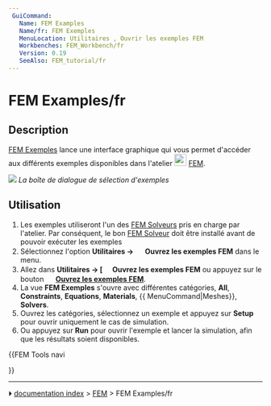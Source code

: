 ```yaml
---
 GuiCommand:
   Name: FEM Examples
   Name/fr: FEM Exemples
   MenuLocation: Utilitaires , Ouvrir les exemples FEM
   Workbenches: FEM_Workbench/fr
   Version: 0.19
   SeeAlso: FEM_tutorial/fr
---
```


# FEM Examples/fr

## Description

[FEM Exemples](FEM_Examples/fr.md) lance une interface graphique qui vous permet d\'accéder aux différents exemples disponibles dans l\'atelier <img alt="" src=images/Workbench_FEM.svg  style="width:24px;"> [FEM](FEM_Workbench/fr.md).

![](images/FEM_Example_gui.png ) 
*La boîte de dialogue de sélection d'exemples*



## Utilisation

1.  Les exemples utiliseront l\'un des [FEM Solveurs](FEM_Solver/fr.md) pris en charge par l\'atelier. Par conséquent, le bon [FEM Solveur](FEM_Solver/fr.md) doit être installé avant de pouvoir exécuter les exemples
2.  Sélectionnez l\'option **Utilitaires → <img src="images/FEM_Examples.svg" width=16px> Ouvrez les exemples FEM** dans le menu.
3.  Allez dans **Utilitaires → [<img src=images/FEM_Examples.svg style="width:16px"> Ouvrez les exemples FEM** ou appuyez sur le bouton **<img src="images/FEM_Examples.svg" width=16px> [Ouvrez les exemples FEM](FEM_Examples/fr.md)**.
4.  La vue **FEM Exemples** s\'ouvre avec différentes catégories, **All**, **Constraints**, **Equations**, **Materials**, {{ MenuCommand\|Meshes}}, **Solvers**.
5.  Ouvrez les catégories, sélectionnez un exemple et appuyez sur **Setup** pour ouvrir uniquement le cas de simulation.
6.  Ou appuyez sur **Run** pour ouvrir l\'exemple et lancer la simulation, afin que les résultats soient disponibles.





{{FEM Tools navi

}}



---
⏵ [documentation index](../README.md) > [FEM](Category_FEM.md) > FEM Examples/fr
